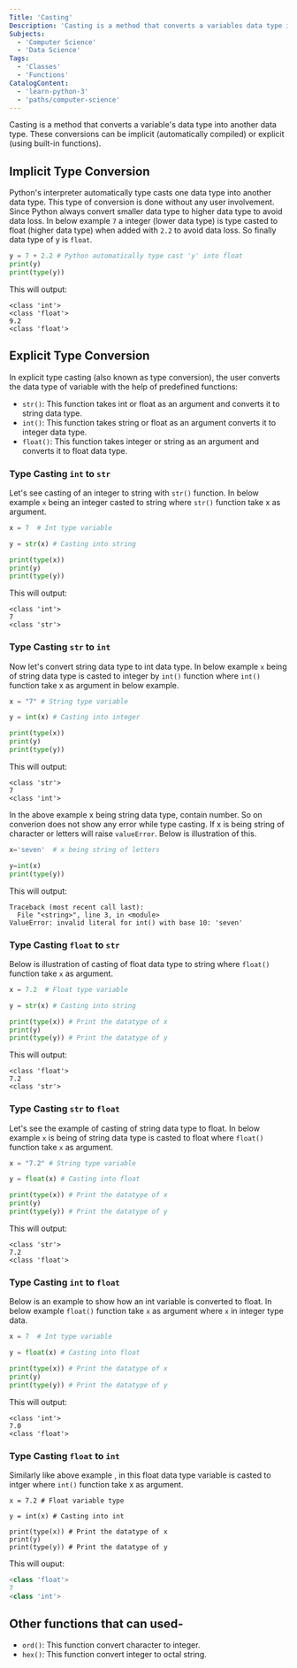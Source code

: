 ```yaml
---
Title: 'Casting'
Description: 'Casting is a method that converts a variables data type into another data type.'
Subjects:
  - 'Computer Science'
  - 'Data Science'
Tags:
  - 'Classes'
  - 'Functions'
CatalogContent:
  - 'learn-python-3'
  - 'paths/computer-science'
---
```


Casting is a method that converts a variable's data type into another data type. These conversions can be implicit (automatically compiled) or explicit (using built-in functions).

## Implicit Type Conversion

Python's interpreter automatically type casts one data type into another data type. This type of conversion is done without any user involvement. Since Python always convert smaller data type to higher data type to avoid data loss. In below example `7` a integer (lower data type) is type casted to float (higher data type) when added with `2.2` to avoid data loss. So finally data type of y is `float`.

```py
y = 7 + 2.2 # Python automatically type cast 'y' into float
print(y)
print(type(y))
```

This will output:

```shell
<class 'int'>
<class 'float'>
9.2
<class 'float'>
```

## Explicit Type Conversion

In explicit type casting (also known as type conversion), the user converts the data type of variable with the help of predefined functions:

- `str()`: This function takes int or float as an argument and converts it to string data type.
- `int()`: This function takes string or float as an argument converts it to integer data type.
- `float()`: This function takes integer or string as an argument and converts it to float data type.

### Type Casting `int` to `str`

Let's see casting of an integer to  string with `str()` function. In below example `x` being an integer casted to string where `str()` function take x as argument.

```py
x = 7  # Int type variable

y = str(x) # Casting into string

print(type(x))
print(y)
print(type(y))
```

This will output:

```shell
<class 'int'>
7
<class 'str'>
```

### Type Casting `str` to `int`

Now let's convert string data type to int data type. In below example `x` being of string data type is casted to integer by `int()` function where `int()` function take x as argument in below example.

```py
x = "7" # String type variable

y = int(x) # Casting into integer

print(type(x))
print(y)
print(type(y))
```

This will output:

```shell
<class 'str'>
7
<class 'int'>
```

In the above example x being string data type, contain number. So on converion does not show any error while type casting. If x is being string of character or letters will raise `valueError`. Below is illustration of this.

```py
x='seven'  # x being string of letters

y=int(x)
print(type(y))
```

This will output:

```shell
Traceback (most recent call last):
  File "<string>", line 3, in <module>
ValueError: invalid literal for int() with base 10: 'seven'
```

### Type Casting `float` to `str`

Below is illustration of casting of float data type to string where `float()` function take `x` as argument.

```py
x = 7.2  # Float type variable

y = str(x) # Casting into string

print(type(x)) # Print the datatype of x
print(y)
print(type(y)) # Print the datatype of y
```

This will output:

```shell
<class 'float'>
7.2
<class 'str'>
```

### Type Casting `str` to `float`

Let's see the example of casting of string data type to float. In below example `x` is being  of string data type is casted to float where `float()` function take `x` as argument.

```py
x = "7.2" # String type variable

y = float(x) # Casting into float

print(type(x)) # Print the datatype of x
print(y)
print(type(y)) # Print the datatype of y
```

This will output:

```shell
<class 'str'>
7.2
<class 'float'>
```

### Type Casting `int` to `float`

Below is an example to show how an int variable is converted to float. In below example `float()` function take `x` as argument where `x` in integer type data.

```py
x = 7  # Int type variable

y = float(x) # Casting into float

print(type(x)) # Print the datatype of x
print(y)
print(type(y)) # Print the datatype of y
```

This will output:

```shell
<class 'int'>
7.0
<class 'float'>
```

### Type Casting `float` to `int`

Similarly like above example , in this float data type variable is casted to intger where `int()` function take x as argument.

```codebyte/py
x = 7.2 # Float variable type

y = int(x) # Casting into int

print(type(x)) # Print the datatype of x
print(y)
print(type(y)) # Print the datatype of y
```

This will ouput:

```py
<class 'float'>
7
<class 'int'>
```

## Other functions that can used-

- `ord()`: This function convert character to integer.
- `hex()`: This function convert integer to octal string.
